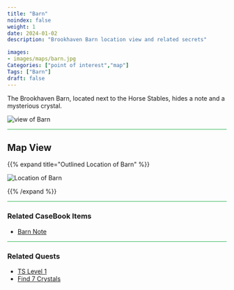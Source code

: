 ```yaml
---
title: "Barn"
noindex: false
weight: 1
date: 2024-01-02
description: "Brookhaven Barn location view and related secrets"

images:
- images/maps/barn.jpg
Categories: ["point of interest","map"]
Tags: ["Barn"]
draft: false
--- 
```


The Brookhaven Barn, located next to the Horse Stables, hides a note and a mysterious crystal. 

![view of Barn](/images/maps/barn.jpg)

<hr style="background-color: #28b44c" size=8>

## Map View

{{% expand title="Outlined Location of Barn" %}}

![Location of Barn](/images/maps/barn.png)

{{% /expand %}}

<hr style="background-color: #28b44c" size=8>

### Related CaseBook Items

- [Barn Note](/casebook/notes/mrb/#barn)

<hr style="background-color: #28b44c" size=8>

### Related Quests

- [TS Level 1](/lore/special_tools/ts_lvl1)
- [Find 7 Crystals](/lore/quests/find_7_crystals)